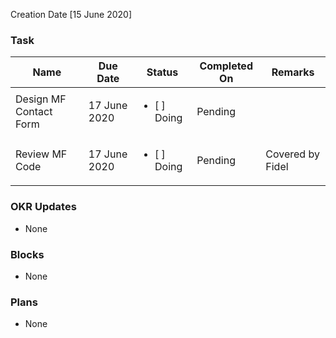 Creation Date [15 June 2020]


### Task 
| Name | Due Date | Status | Completed On | Remarks |
| ---- | ------ | --------- | ------------ | ------- |
| Design MF Contact Form | 17 June 2020 | <ul><li>[ ] Doing</li></ul> | Pending |  |
| Review MF Code | 17 June 2020 | <ul><li>[ ] Doing</li></ul> | Pending | Covered by Fidel |  

### OKR Updates
- None

### Blocks 
- None

### Plans 
- None
